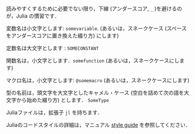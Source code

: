 読みやすくするために必要でない限り，下線 (アンダースコア, `_` )を避けるのが，Julia の慣習です．

変数名は小文字とします: `somevariable`.
(あるいは，スネークケース (スペースをアンダースコアに置き換えた綴り方) にします)

定数名は大文字とします : `SOMECONSTANT`

関数名は，小文字とします．`somefunction` (あるいは，スネークケースにします)

マクロ名は，小文字とします: `@somemacro` (あるいは，スネークケースにします)

型の名前は，頭文字を大文字としたキャメル・ケース (空白を詰めて次の語を大文字から始めた綴り方) とします． `SomeType`

Juliaファイルは，拡張子 `jl` を持ちます．

Juliaのコードスタイルの詳細は，マニュアル [style
guide](https://docs.julialang.org/en/v1/manual/style-guide/index.html) を参照してください．
